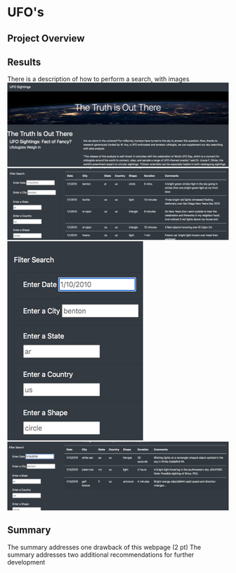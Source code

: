 # UFO's

## Project Overview



## Results
There is a description of how to perform a search, with images
![alt text](https://github.com/allison-chavez/UFOs/blob/main/images/Page%20header.png)
![alt text](https://github.com/allison-chavez/UFOs/blob/main/images/Dashboard.png)
![alt text](https://github.com/allison-chavez/UFOs/blob/main/images/Filter%20Search.png)
![alt text](https://github.com/allison-chavez/UFOs/blob/main/images/Filtered%20Results.png)






## Summary
The summary addresses one drawback of this webpage (2 pt)
The summary addresses two additional recommendations for further development
